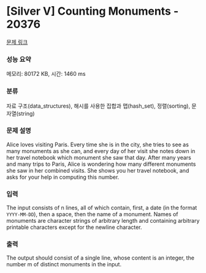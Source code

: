 # [Silver V] Counting Monuments - 20376 

[문제 링크](https://www.acmicpc.net/problem/20376) 

### 성능 요약

메모리: 80172 KB, 시간: 1460 ms

### 분류

자료 구조(data_structures), 해시를 사용한 집합과 맵(hash_set), 정렬(sorting), 문자열(string)

### 문제 설명

<p>Alice loves visiting Paris. Every time she is in the city, she tries to see as many monuments as she can, and every day of her visit she notes down in her travel notebook which monument she saw that day. After many years and many trips to Paris, Alice is wondering how many different monuments she saw in her combined visits. She shows you her travel notebook, and asks for your help in computing this number.</p>

### 입력 

 <p>The input consists of n lines, all of which contain, first, a date (in the format <code>YYYY-MM-DD</code>), then a space, then the name of a monument. Names of monuments are character strings of arbitrary length and containing arbitrary printable characters except for the newline character.</p>

### 출력 

 <p>The output should consist of a single line, whose content is an integer, the number m of distinct monuments in the input.</p>

